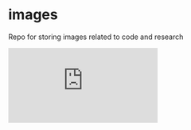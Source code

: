 # images
Repo for storing images related to code and research

<embed src="https://github.com/tomoleary/images/blob/main/hippyflow/parametric_mapping.pdf" type="application/pdf">

<object data="https://github.com/tomoleary/images/blob/main/hippyflow/parametric_mapping.pdf" type="application/pdf" width="100%">